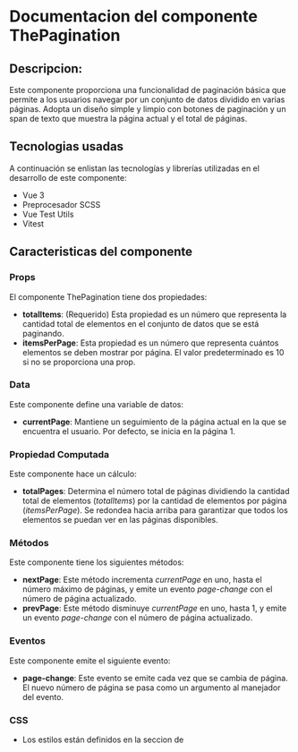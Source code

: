 # Documentacion del componente ThePagination
## Descripcion:
Este componente proporciona una funcionalidad de paginación básica que permite a los usuarios navegar por un conjunto de datos dividido en varias páginas. Adopta un diseño simple y limpio con botones de paginación y un span de texto que muestra la página actual y el total de páginas. 

## Tecnologias usadas
A continuación se enlistan las tecnologías y librerías utilizadas en el desarrollo de este componente:
* Vue 3
* Preprocesador SCSS
* Vue Test Utils
* Vitest

## Caracteristicas del componente
### Props
El componente ThePagination tiene dos propiedades:
* **totalItems**: (Requerido) Esta propiedad es un número que representa la cantidad total de elementos en el conjunto de datos que se está paginando.
* **itemsPerPage**: Esta propiedad es un número que representa cuántos elementos se deben mostrar por página. El valor predeterminado es 10 si no se proporciona una prop.

### Data
Este componente define una variable de datos:
* **currentPage**: Mantiene un seguimiento de la página actual en la que se encuentra el usuario. Por defecto, se inicia en la página 1.

### Propiedad Computada
Este componente hace un cálculo:
* **totalPages**: Determina el número total de páginas dividiendo la cantidad total de elementos (*totalItems*) por la cantidad de elementos por página (*itemsPerPage*). Se redondea hacia arriba para garantizar que todos los elementos se puedan ver en las páginas disponibles.

### Métodos
Este componente tiene los siguientes métodos: 
* **nextPage**: Este método incrementa  *currentPage* en uno, hasta el número máximo de páginas, y emite un evento  *page-change* con el número de página actualizado. 
* **prevPage**: Este método disminuye  *currentPage* en uno, hasta 1, y emite un evento  *page-change* con el número de página actualizado. 

### Eventos 
Este componente emite el siguiente evento: 
* **page-change**: Este evento se emite cada vez que se cambia de página. El nuevo número de página se pasa como un argumento al manejador del evento. 

### CSS
* Los estilos están definidos en la seccion de <style> y usan la extencion .scss.
* Los estilos están "scoped", lo que significa que solo se aplicarán a este componente y no afectarán a otros componentes de la aplicación donde se reutilice.
* Los colores para los botones y las letras son personalizables a través de las variables de color *$button-color* y *$letter-color*, respectivamente.

## Uso del componente
Para utilizar este componente, primero se debe descargar el archivo *ThePagination.vue* que se encuentra dentro de *src/components* y agregarlo al proyecto donde se reutilizara.

Este componente se puede utilizar principalmente para proporcionar paginación en tablas de datos o listas de elementos, y emite un evento personalizado cuando se cambia de página, permitiendo así a los componentes padres reaccionar a estos cambios.

Para usar este componente se deben pasar mediante la etiqueta de **ThePaginatión** las propiedades *totalItems* (el total de los resultados de la búsqueda) y *itemsPerPage* (la cantidad de resultados a mostrar por página). También se escucha el evento *page-change* para actualizar la página actual (*currentPage*) cuando se cambia de página.

```vue 
<ThePagination
    :totalItems="100"
    :itemsPerPage="10"
    @page-change="currentPage = $event"
>

```

### Ejemplo
A continuacion se presenta un ejemplo de uso del componente de *ThePagination*.

En este ejemplo el componente de paginación está diseñado para trabajar en conjunción con otro componente,  *SearchBox*, que emite los resultados de la búsqueda y otros eventos. App.vue recibe estos eventos, y en base a ellos, actualiza los datos que luego se pasan a ThePagination. Por ejemplo, cuando SearchBox emite los resultados de una búsqueda, App.vue actualiza la matriz results con estos datos. 
Dado que ThePagination depende de results para calcular el total de elementos (totalItems), este cambio en results afectará el comportamiento de ThePagination.
De esta manera la etiqueta del componente de paginacion quedaria de la siguiente forma:

```vue
<ThePagination 
    v-if="results.length" 
    :totalItems="results.length" 
    :itemsPerPage="itemsPerPage" 
    @page-change="currentPage = $event" 
/>

```

Se escucha el evento page-change que se emite desde ThePagination. Cuando se emite este evento (cuando se cambia de página), se actualiza currentPage con el nuevo número de página:

```vue
@page-change="currentPage = $event"
```

Las variables de datos de *currentPage* e *itemsPerPage* se definen en la data del componente padre, junto a las variables de datos del componente de busqueda:

```vue
    data() {
        return {
            results: [],
            errorMessage: '',
            isLoading: false,
            currentPage: 1,
            itemsPerPage: 10
        };
    },
```

Tambien se utiliza la propiedad computada *paginatedResults* para calcular qué resultados de la búsqueda se deben mostrar en la página actual. Se calcula el inicio y el final del segmento de los resultados totales que se deben mostrar, y se devuelve este segmento:

```vue
computed: {
    paginatedResults() {
        const start = (this.currentPage - 1) * this.itemsPerPage;
        const end = start + this.itemsPerPage;
        return this.results.slice(start, end);
    }
},

```

Después de calcular el segmento de resultados que se debe mostrar, este se utiliza en la plantilla de Vue para renderizar la lista de resultados. Si la longitud de *paginatedResults* es mayor a 0 (lo que significa que hay resultados para mostrar), se genera una lista con estos resultados. Cada resultado se muestra en su propio elemento de lista, utilizando *v-for* para iterar sobre los *paginatedResults*:

```vue
<div v-if="paginatedResults.length">
        <h2>Resultados de la búsqueda:</h2>
        <ul>
            <li v-for="(result, index) in paginatedResults" :key="index">
                {{ result.name }}
            </li>
        </ul>
</div>
```


## Demostracion
En el ejemplo anterior se utilizó el componente de paginación que se integró con un componente de búsqueda (SearchBox). Este arreglo permitió dividir los resultados de búsqueda en varias páginas y se visualiza de la siguiente manera:

**Ejemplo visual de cómo se ve el componente de paginación en acción junto con el componente de búsqueda**

![paged results](https://github.com/MileydyMtz/vue-pagination-component/assets/85470047/528c44a9-ce31-4e57-bed4-d79a0f8bf48c)


## Pruebas
Las pruebas se han implementado utilizando la biblioteca vitest para correr las pruebas y @vue/test-utils para montar el componente. 

A continuacion se muestran las pruebas implementadas:

* **renders properly**: Esta prueba verifica si el componente se está renderizando correctamente. En el contexto de esta prueba, se verifica si el texto mostrado en el componente es "Página 1 de 10", lo que es esperado considerando que se está proporcionando totalItems igual a 100 e itemsPerPage igual a 10.
* **goes to the next page**: Esta prueba verifica si el componente está cambiando correctamente a la siguiente página. Después de hacer clic en el botón "Siguiente", se espera que el texto mostrado en el componente cambie a "Página 2 de 10".
* **goes to the previous page**: Esta prueba verifica si el componente está cambiando correctamente a la página anterior. Después de avanzar a la página 2 y luego hacer clic en el botón "Anterior", se espera que el texto mostrado en el componente vuelva a ser "Página 1 de 10".
* **does not go to the previous page if on the first page**: Esta prueba verifica que el componente no permita navegar a una página anterior si ya está en la primera página. Después de intentar hacer clic en el botón "Anterior" en la primera página, se espera que el texto mostrado en el componente siga siendo "Página 1 de 10".
* **does not go to the next page if on the last page**: Esta prueba verifica que el componente no permita navegar a una página siguiente si ya está en la última página. Después de intentar hacer clic en el botón "Siguiente" en la última página, se espera que el texto mostrado en el componente siga siendo "Página 1 de 1".
